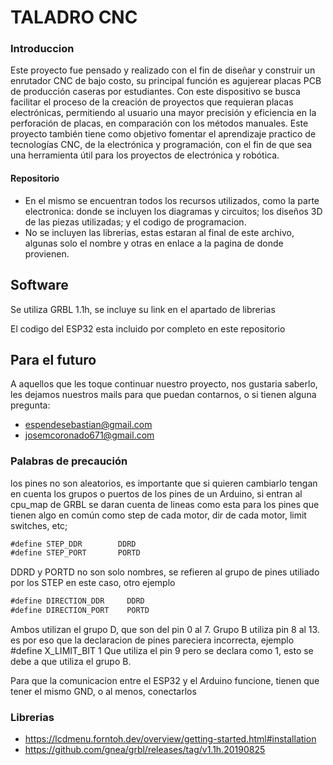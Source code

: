 # TALADRO CNC
### Introduccion

Este proyecto fue pensado y realizado con el fin de diseñar y construir un enrutador CNC de bajo costo, su 
principal función es agujerear placas PCB de producción caseras por estudiantes. Con este dispositivo se 
busca facilitar el proceso de la creación de proyectos que requieran placas electrónicas, permitiendo al 
usuario una mayor precisión y eficiencia en la perforación de placas, en comparación con los métodos 
manuales. Este proyecto también tiene como objetivo fomentar el aprendizaje practico de tecnologías CNC, 
de la electrónica y programación, con el fin de que sea una herramienta útil para los proyectos de electrónica 
y robótica.

#### Repositorio
- En el mismo se encuentran todos los recursos utilizados, como la parte electronica: donde se incluyen los diagramas y circuitos; los diseños 3D de las piezas utilizadas; y el codigo de programacion.
- No se incluyen las librerias, estas estaran al final de este archivo, algunas solo el nombre y otras en enlace a la pagina de donde provienen.

## Software

Se utiliza GRBL 1.1h, se incluye su link en el apartado de librerias

El codigo del ESP32 esta incluido por completo en este repositorio

## Para el futuro
A aquellos que les toque continuar nuestro proyecto, nos gustaria saberlo, les dejamos nuestros mails para que puedan contarnos, o si tienen alguna pregunta:
- espendesebastian@gmail.com
- josemcoronado671@gmail.com

### Palabras de precaución
los pines no son aleatorios, es importante que si quieren cambiarlo tengan en cuenta los grupos o puertos de los pines de un Arduino, si entran al cpu_map de GRBL se daran cuenta de lineas como esta para los 
pines que tienen algo en común como step de cada motor, dir de cada motor, limit switches, etc; 

```javascript
#define STEP_DDR        DDRD
#define STEP_PORT       PORTD
```
DDRD y PORTD no son solo nombres, se refieren al grupo de pines utiliado por los STEP en este caso, otro ejemplo
```javascript
#define DIRECTION_DDR     DDRD
#define DIRECTION_PORT    PORTD
```
Ambos utilizan el grupo D, que son del pin 0 al 7.
Grupo B utiliza pin 8 al 13.
es por eso que la declaracion de pines pareciera incorrecta, ejemplo 
#define X_LIMIT_BIT      1
Que utiliza el pin 9 pero se declara como 1, esto se debe a que utiliza el grupo B.


Para que la comunicacion entre el ESP32 y el Arduino funcione, tienen que tener el mismo GND, o al menos, conectarlos

### Librerias

- https://lcdmenu.forntoh.dev/overview/getting-started.html#installation
- https://github.com/gnea/grbl/releases/tag/v1.1h.20190825
